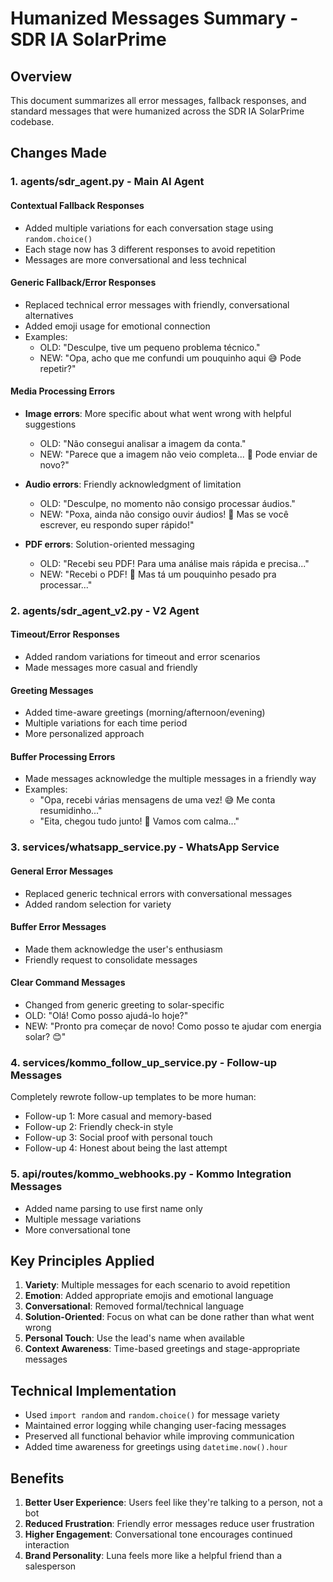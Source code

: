 # Humanized Messages Summary - SDR IA SolarPrime

## Overview
This document summarizes all error messages, fallback responses, and standard messages that were humanized across the SDR IA SolarPrime codebase.

## Changes Made

### 1. **agents/sdr_agent.py** - Main AI Agent

#### Contextual Fallback Responses
- Added multiple variations for each conversation stage using `random.choice()`
- Each stage now has 3 different responses to avoid repetition
- Messages are more conversational and less technical

#### Generic Fallback/Error Responses
- Replaced technical error messages with friendly, conversational alternatives
- Added emoji usage for emotional connection
- Examples:
  - OLD: "Desculpe, tive um pequeno problema técnico."
  - NEW: "Opa, acho que me confundi um pouquinho aqui 😅 Pode repetir?"

#### Media Processing Errors
- **Image errors**: More specific about what went wrong with helpful suggestions
  - OLD: "Não consegui analisar a imagem da conta."
  - NEW: "Parece que a imagem não veio completa... 🤔 Pode enviar de novo?"
  
- **Audio errors**: Friendly acknowledgment of limitation
  - OLD: "Desculpe, no momento não consigo processar áudios."
  - NEW: "Poxa, ainda não consigo ouvir áudios! 🙉 Mas se você escrever, eu respondo super rápido!"
  
- **PDF errors**: Solution-oriented messaging
  - OLD: "Recebi seu PDF! Para uma análise mais rápida e precisa..."
  - NEW: "Recebi o PDF! 📄 Mas tá um pouquinho pesado pra processar..."

### 2. **agents/sdr_agent_v2.py** - V2 Agent

#### Timeout/Error Responses
- Added random variations for timeout and error scenarios
- Made messages more casual and friendly

#### Greeting Messages
- Added time-aware greetings (morning/afternoon/evening)
- Multiple variations for each time period
- More personalized approach

#### Buffer Processing Errors
- Made messages acknowledge the multiple messages in a friendly way
- Examples:
  - "Opa, recebi várias mensagens de uma vez! 😅 Me conta resumidinho..."
  - "Eita, chegou tudo junto! 📱 Vamos com calma..."

### 3. **services/whatsapp_service.py** - WhatsApp Service

#### General Error Messages
- Replaced generic technical errors with conversational messages
- Added random selection for variety

#### Buffer Error Messages
- Made them acknowledge the user's enthusiasm
- Friendly request to consolidate messages

#### Clear Command Messages
- Changed from generic greeting to solar-specific
- OLD: "Olá! Como posso ajudá-lo hoje?"
- NEW: "Pronto pra começar de novo! Como posso te ajudar com energia solar? 😊"

### 4. **services/kommo_follow_up_service.py** - Follow-up Messages

Completely rewrote follow-up templates to be more human:
- Follow-up 1: More casual and memory-based
- Follow-up 2: Friendly check-in style
- Follow-up 3: Social proof with personal touch
- Follow-up 4: Honest about being the last attempt

### 5. **api/routes/kommo_webhooks.py** - Kommo Integration Messages

- Added name parsing to use first name only
- Multiple message variations
- More conversational tone

## Key Principles Applied

1. **Variety**: Multiple messages for each scenario to avoid repetition
2. **Emotion**: Added appropriate emojis and emotional language
3. **Conversational**: Removed formal/technical language
4. **Solution-Oriented**: Focus on what can be done rather than what went wrong
5. **Personal Touch**: Use the lead's name when available
6. **Context Awareness**: Time-based greetings and stage-appropriate messages

## Technical Implementation

- Used `import random` and `random.choice()` for message variety
- Maintained error logging while changing user-facing messages
- Preserved all functional behavior while improving communication
- Added time awareness for greetings using `datetime.now().hour`

## Benefits

1. **Better User Experience**: Users feel like they're talking to a person, not a bot
2. **Reduced Frustration**: Friendly error messages reduce user frustration
3. **Higher Engagement**: Conversational tone encourages continued interaction
4. **Brand Personality**: Luna feels more like a helpful friend than a salesperson